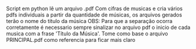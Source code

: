 Script em python lê um arquivo .pdf Com cifras de musicas e cria vários pdfs individuais a partir da quantidade de músicas, os arquivos gerados terão o nome do titulo da música
OBS: Para que a separação ocorra corretamente é necessario sempre sinalizar no arquivo pdf o inicio de cada musica com a frase 'Título da Música'. Tome como base o arquivo PRINCIPAL.pdf como referencia para ficar mais claro
